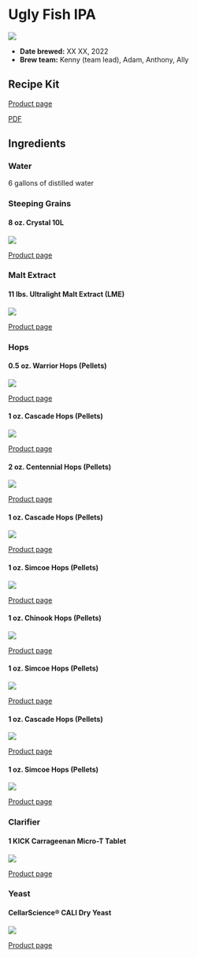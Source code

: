 # Ugly Fish IPA

![](../img/ugly-fish-ipa.jpg)

* **Date brewed:** XX XX, 2022
* **Brew team:** Kenny (team lead), Adam, Anthony, Ally

## Recipe Kit

[Product page](https://www.morebeer.com/products/sculpin-ipa-clone-ugly-fish-extract.html)

[PDF](../ugly-fish-ipa.pdf)

## Ingredients

### Water 

6 gallons of distilled water

### Steeping Grains

#### 8 oz. Crystal 10L

![](../img/crystal-10l-malt.png)

[Product page](https://www.morebeer.com/products/briess-caramel-10l-malt.html)

### Malt Extract

#### 11 lbs. Ultralight Malt Extract (LME)

![](../img/ultralight-lme.jpg)

[Product page](https://www.morebeer.com/products/ultralight-malt-extract-lme.html)

### Hops

#### 0.5 oz. Warrior Hops (Pellets)

![](../img/warrior-hops.png)

[Product page](https://www.morebeer.com/products/warrior-hops-pellets.html)

#### 1 oz. Cascade Hops (Pellets)

![](../img/cascade-hops.png)

[Product page](https://www.morebeer.com/products/cascade-hops-pellets.html)

#### 2 oz. Centennial Hops (Pellets)

![](../img/centennial-hops.png)

[Product page](https://www.morebeer.com/products/centennial-hops-pellets.html)

#### 1 oz. Cascade Hops (Pellets)

![](../img/cascade-hops.png)

[Product page](https://www.morebeer.com/products/cascade-hops-pellets.html)

#### 1 oz. Simcoe Hops (Pellets)

![](../img/simcoe-hops.png)

[Product page](https://www.morebeer.com/products/simcoe-hops-pellets.html)

#### 1 oz. Chinook Hops (Pellets)

![](../img/chinook-hops.png)

[Product page](https://www.morebeer.com/products/chinook-hops-pellets.html)

#### 1 oz. Simcoe Hops (Pellets)

![](../img/simcoe-hops.png)

[Product page](https://www.morebeer.com/products/simcoe-hops-pellets.html)

#### 1 oz. Cascade Hops (Pellets)

![](../img/cascade-hops.png)

[Product page](https://www.morebeer.com/products/cascade-hops-pellets.html)

#### 1 oz. Simcoe Hops (Pellets)

![](../img/simcoe-hops.png)

[Product page](https://www.morebeer.com/products/simcoe-hops-pellets.html)

### Clarifier

#### 1 KICK Carrageenan Micro-T Tablet

![](../img/kick-carrageenan.jpg)

[Product page](https://www.morebeer.com/products/kick-carrageenan-microt-tablets.html)

### Yeast

#### CellarScience® CALI Dry Yeast

![](../img/cali.png)

[Product page](https://www.morebeer.com/products/cellarscience-cali-dry-yeast.html)